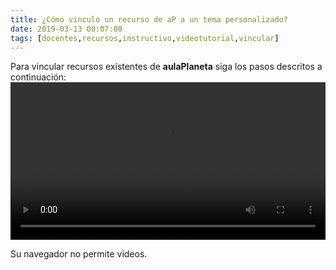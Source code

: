 ```yaml
---
title: ¿Cómo vinculo un recurso de aP a un tema personalizado?
date: 2019-03-13 00:07:00
tags: [docentes,recursos,instructivo,videotutorial,vincular]
---
```

Para vincular recursos existentes de **aulaPlaneta** siga los pasos descritos a continuación:
<video controls="controls" style="width: 100%">
  <source type="video/mp4" src="../vids/07_VinculaRecurso.mp4"></source>
  <p>Su navegador no permite videos.</p>
</video>